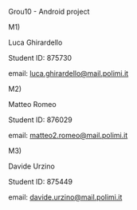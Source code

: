 Grou10 - Android project

M1)

Luca Ghirardello

Student ID: 875730

email: luca.ghirardello@mail.polimi.it

M2)

Matteo Romeo

Student ID: 876029

email: matteo2.romeo@mail.polimi.it

M3)

Davide Urzino

Student ID: 875449

email: davide.urzino@mail.polimi.it